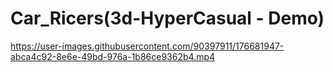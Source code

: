 # Car_Ricers(3d-HyperCasual - Demo)

https://user-images.githubusercontent.com/90397911/176681947-abca4c92-8e6e-49bd-976a-1b86ce9362b4.mp4

